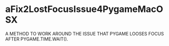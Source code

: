 # aFix2LostFocusIssue4PygameMacOSX
A METHOD TO WORK AROUND THE ISSUE THAT PYGAME LOOSES FOCUS AFTER PYGAME.TIME.WAIT().
